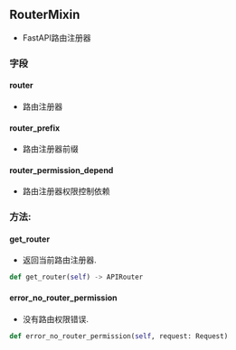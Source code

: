 ## RouterMixin

- FastAPI路由注册器

### 字段

#### router

- 路由注册器

#### router_prefix

- 路由注册器前缀

#### router_permission_depend

- 路由注册器权限控制依赖

### 方法:

#### get_router

- 返回当前路由注册器.

```python
def get_router(self) -> APIRouter
```

#### error_no_router_permission

- 没有路由权限错误.

```python
def error_no_router_permission(self, request: Request)
```
